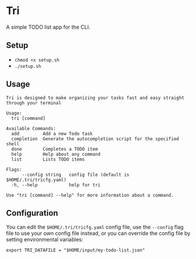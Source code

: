 # Tri

A simple TODO list app for the CLI.

## Setup

- `chmod +x setup.sh`
- `./setup.sh`

## Usage

```text
Tri is designed to make organizing your tasks fast and easy straight through your terminal

Usage:
  tri [command]

Available Commands:
  add         Add a new Todo task
  completion  Generate the autocompletion script for the specified shell
  done        Completes a TODO item
  help        Help about any command
  list        Lists TODO items

Flags:
      --config string   config file (default is $HOME/.tri/tricfg.yaml)
  -h, --help            help for tri

Use "tri [command] --help" for more information about a command.
```

## Configuration

You can edit the `$HOME/.tri/tricfg.yaml` config file, use the `--config` flag file to use your own
config file instead, or you can override the config file by setting environmental variables:

`export TRI_DATAFILE = "$HOME/input/my-todo-list.json"`

